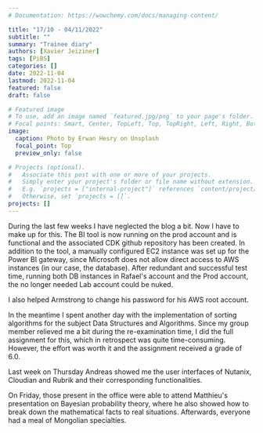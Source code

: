 ```yaml
---
# Documentation: https://wowchemy.com/docs/managing-content/

title: "17/10 - 04/11/2022"
subtitle: ""
summary: "Trainee diary"
authors: [Xavier Jeiziner]
tags: [PiBS]
categories: []
date: 2022-11-04
lastmod: 2022-11-04
featured: false
draft: false

# Featured image
# To use, add an image named `featured.jpg/png` to your page's folder.
# Focal points: Smart, Center, TopLeft, Top, TopRight, Left, Right, BottomLeft, Bottom, BottomRight.
image:
  caption: Photo by Erwan Hesry on Unsplash
  focal_point: Top
  preview_only: false

# Projects (optional).
#   Associate this post with one or more of your projects.
#   Simply enter your project's folder or file name without extension.
#   E.g. `projects = ["internal-project"]` references `content/project/deep-learning/index.md`.
#   Otherwise, set `projects = []`.
projects: []
---
```


During the last few weeks I have neglected the blog a bit. Now I have to make up for this.
The BI tool is now running on the prod account and is functional and the associated CDK github repository has been created. In addition to the tool, a manually configured EC2 instance was set up for the Power BI gateway, since Microsoft does not allow direct access to AWS instances (in our case, the database). After redundant and successful test time, running both DB instances in Rafael's account and the Prod account, the no longer needed Lab account could be nuked.

I also helped Armstrong to change his password for his AWS root account.

In the meantime I spent another day with the implementation of sorting algorithms for the subject Data Structures and Algorithms. Since my group member relieved me a bit during the re-examination time, I did the full assignment for this, which in retrospect was quite time-consuming. However, the effort was worth it and the assignment received a grade of 6.0.

Last week on Thursday Andreas showed me the user interfaces of Nutanix, Cloudian and Rubrik and their corresponding functionalities.

On Friday, those present in the office were able to attend Matthieu's presentation on Bayesian probability theory, where he also showed how to break down the mathematical facts to real situations. Afterwards, everyone had a meal of Mongolian specialties.

</p><br>
<p></p>